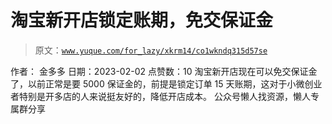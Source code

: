 # 淘宝新开店锁定账期，免交保证金

> 原文：[`www.yuque.com/for_lazy/xkrm14/co1wkndq315d57se`](https://www.yuque.com/for_lazy/xkrm14/co1wkndq315d57se)

<ne-p id="u62266872" data-lake-id="u62266872"><ne-text id="uc896bff5">作者： 金多多</ne-text></ne-p> <ne-p id="u4df31493" data-lake-id="u4df31493"><ne-text id="ufd1c03f9">日期：2023-02-02</ne-text></ne-p> <ne-p id="u091a48b3" data-lake-id="u091a48b3"><ne-text id="u3cdf0ab5">点赞数：</ne-text><ne-text id="u06e90571" ne-bold="true">10</ne-text></ne-p> <ne-hole id="u1e24ab76" data-lake-id="u1e24ab76"><ne-card data-card-name="hr" data-card-type="block" id="aM4HK" data-event-boundary="card"><ne-p id="ufb9a09b1" data-lake-id="ufb9a09b1"><ne-text id="ua60175c9">淘宝新开店现在可以免交保证金了，以前正常是要 5000 保证金的，前提是锁定订单 15 天账期，这对于小微创业者特别是开多店的人来说挺友好的，降低开店成本。</ne-text></ne-p> <ne-hole id="ufde8961c" data-lake-id="ufde8961c"><ne-card data-card-name="hr" data-card-type="block" id="dI3zd" data-event-boundary="card"><ne-p id="u70a16a59" data-lake-id="u70a16a59"><ne-text id="u9778cf9b">公众号懒人找资源，懒人专属群分享</ne-text></ne-p></ne-card></ne-hole></ne-card></ne-hole>